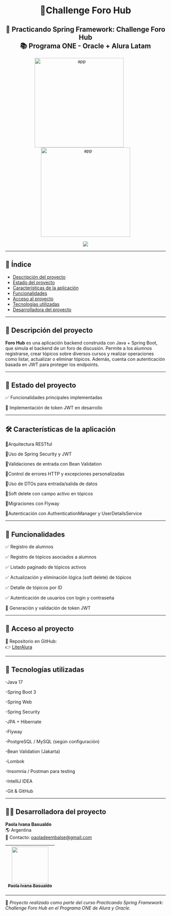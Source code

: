 <h1 id="titulo-e-imagen-de-portada" align="center">
💬Challenge Foro Hub
</h1>
<h2 align="center">
📌 Practicando Spring Framework: Challenge Foro Hub <br> 
📚 Programa ONE - Oracle + Alura Latam  
</h2>

<p align="center">
  <img src="https://itconnect.lat/portal/wp-content/uploads/2023/03/Oracle-Next-Education--e1678304093153.png" alt="app" width="280" style="display: inline-block; margin-right: 40px;"/>
  <img src="https://raw.githubusercontent.com/joshuaFrias95/Encriptador-Alura-Oracle-ONE/main/img/readme/aluraoracle.png" alt="app" width="280" style="display: inline-block; "/>
 </p>

 <p id="insignias" align="center">
   <img src="https://img.shields.io/badge/STATUS-EN%20DESARROLLO-green">
</p>

---

## 📌 Índice

- [Descripción del proyecto](#descripción-del-proyecto)
- [Estado del proyecto](#estado-del-proyecto)
- [Características de la aplicación](#características-de-la-aplicación)
- [Funcionalidades](#funcionalidades)
- [Acceso al proyecto](#acceso-al-proyecto)
- [Tecnologías utilizadas](#tecnologías-utilizadas)
- [Desarrolladora del proyecto](#desarrolladora-del-proyecto)
  
---

## 📖 Descripción del proyecto

**Foro Hub** es una aplicación backend construida con Java + Spring Boot, que simula el backend de un foro de discusión. Permite a los alumnos registrarse, crear tópicos sobre diversos cursos y realizar operaciones como listar, actualizar o eliminar tópicos. Además, cuenta con autenticación basada en JWT para proteger los endpoints.


---

## 🚧 Estado del proyecto

✅ Funcionalidades principales implementadas

🚧 Implementación de token JWT en desarrollo

---

## 🛠️ Características de la aplicación

🔹Arquitectura RESTful

🔹Uso de Spring Security y JWT

🔹Validaciones de entrada con Bean Validation

🔹Control de errores HTTP y excepciones personalizadas

🔹Uso de DTOs para entrada/salida de datos

🔹Soft delete con campo activo en tópicos

🔹Migraciones con Flyway

🔹Autenticación con AuthenticationManager y UserDetailsService


---

## 🔧 Funcionalidades

✅ Registro de alumnos

✅ Registro de tópicos asociados a alumnos

✅ Listado paginado de tópicos activos

✅ Actualización y eliminación lógica (soft delete) de tópicos

✅ Detalle de tópicos por ID

✅ Autenticación de usuarios con login y contraseña

🚧 Generación y validación de token JWT

---

## 📁 Acceso al proyecto

🔗 Repositorio en GitHub:  
👉 [LiterAlura](https://github.com/PaolaBasualdo/Challenge-Foro-Hub.git)

---

## 🚀 Tecnologías utilizadas

-Java 17

-Spring Boot 3

-Spring Web

-Spring Security

-JPA + Hibernate

-Flyway

-PostgreSQL / MySQL (según configuración)

-Bean Validation (Jakarta)

-Lombok

-Insomnia / Postman para testing

-IntelliJ IDEA

-Git & GitHub



---

## 👩‍💻 Desarrolladora del proyecto

**Paola Ivana Basualdo**  
🌎 Argentina  
📧 Contacto: paoladeembalse@gmail.com

| [<img src="https://avatars.githubusercontent.com/u/117169838?v=4" width=115><br><sub>Paola Ivana Basualdo</sub>](https://github.com/PaolaBasualdo) |  
| :---: |  

---

📌 *Proyecto realizado como parte del curso Practicando Spring Framework: Challenge Foro Hub en el Programa ONE de Alura y Oracle.*  
